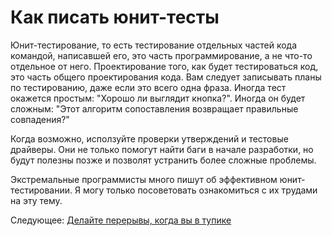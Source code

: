 # Как писать юнит-тесты
[//]: # (Version:1.0.0)
Юнит-тестирование, то есть тестирование отдельных частей кода командой, написавшей его, это часть программирование, а не что-то отдельное от него. Проектирование того, как будет тестироваться код, это часть общего проектирования кода. Вам следует записывать планы по тестированию, даже если это всего одна фраза. Иногда тест окажется простым: "Хорошо ли выглядит кнопка?". Иногда он будет сложным: "Этот алгоритм сопоставления возвращает правильные совпадения?"

Когда возможно, исползуйте проверки утверждений и тестовые драйверы. Они не только помогут найти баги в начале разработки, но будут полезны позже и позволят устранить более сложные проблемы.

Экстремальные программисты много пишут об эффективном юнит-тестировании. Я могу только посоветовать ознакомиться с их трудами на эту тему.

Следующее: [Делайте перерывы, когда вы в тупике](09-Take-Breaks-when-Stumped.md)